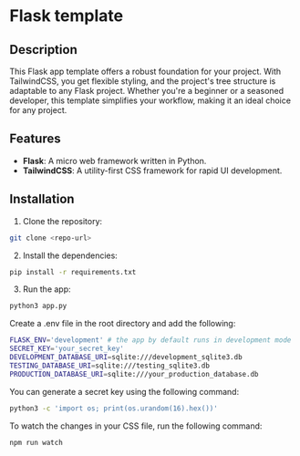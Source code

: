 # Flask template

## Description

This Flask app template offers a robust foundation for your project. With TailwindCSS, you get flexible styling, and the project's tree structure is adaptable to any Flask project. Whether you're a beginner or a seasoned developer, this template simplifies your workflow, making it an ideal choice for any project.


## Features

- **Flask**: A micro web framework written in Python.
- **TailwindCSS**: A utility-first CSS framework for rapid UI development.

## Installation

1. Clone the repository:

```bash
git clone <repo-url>
```

2. Install the dependencies:

```bash
pip install -r requirements.txt
```

3. Run the app:

```bash
python3 app.py
```

Create a .env file in the root directory and add the following:

```bash
FLASK_ENV='development' # the app by default runs in development mode
SECRET_KEY='your_secret_key'
DEVELOPMENT_DATABASE_URI=sqlite:///development_sqlite3.db
TESTING_DATABASE_URI=sqlite:///testing_sqlite3.db
PRODUCTION_DATABASE_URI=sqlite:///your_production_database.db
```

You can generate a secret key using the following command:

```bash
python3 -c 'import os; print(os.urandom(16).hex())'
```

To watch the changes in your CSS file, run the following command:

```bash
npm run watch
```